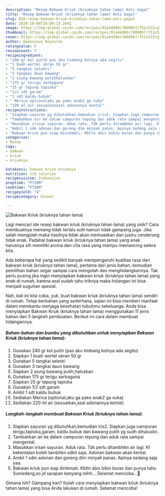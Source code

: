 ```yaml
---
description: "Resep Bakwan Kriuk (kriuknya tahan lama) Anti Gagal"
title: "Resep Bakwan Kriuk (kriuknya tahan lama) Anti Gagal"
slug: 828-resep-bakwan-kriuk-kriuknya-tahan-lama-anti-gagal
date: 2020-10-08T10:09:23.264Z
image: https://img-global.cpcdn.com/recipes/81a4dd86c7800067/751x532cq70/bakwan-kriuk-kriuknya-tahan-lama-foto-resep-utama.jpg
thumbnail: https://img-global.cpcdn.com/recipes/81a4dd86c7800067/751x532cq70/bakwan-kriuk-kriuknya-tahan-lama-foto-resep-utama.jpg
cover: https://img-global.cpcdn.com/recipes/81a4dd86c7800067/751x532cq70/bakwan-kriuk-kriuknya-tahan-lama-foto-resep-utama.jpg
author: Genevieve Reynolds
ratingvalue: 5
reviewcount: 7
recipeingredient:
- "240 gr kol putih pas aku timbang kolnya ada segitu"
- "1 buah wortel ukran 50 gr"
- "5 tangkai seledri"
- "3 tangkai daun bawang"
- "2 siung bawang putihhaluskan"
- "175 gr terigu serbaguna"
- "25 gr tepung tapioka"
- "1/2 sdt garam"
- "1 sdt kaldu bubuk"
- " Merica optionalaku ga pake anak2 ga suka"
- "220 ml air sesuaikanasal adonannya kental"
recipeinstructions:
- "Siapkan sayuran yg dibutuhkan,kemudian iris2. Siapkan juga campuran terigu,tapioka,garam, kaldu bubuk dan bawang putih yg sudh dihaluskn."
- "Tambahkan air ke dalam campuran tepung dan aduk rata sampai mengental."
- "Masukkan irisan sayuran. Aduk rata. Tdk perlu ditambhkn air lagi. Kl kekentalan boleh tambhkn sdkit saja. Adonan bakwan akan kental."
- "Ambil 1 sdm adonan dan goreng dlm minyak panas. Apinya sedang saja yaa."
- "Bakwan kriuk pun siap dinikmati. Kbtln abis bikin buras dan punya tahu Sumedang,so jd sarapan kenyang niihh....Selamat mencoba...🥰"
categories:
- Resep
tags:
- bakwan
- kriuk
- kriuknya

katakunci: bakwan kriuk kriuknya 
nutrition: 119 calories
recipecuisine: Indonesian
preptime: "PT29M"
cooktime: "PT38M"
recipeyield: "4"
recipecategory: Dinner

---
```



![Bakwan Kriuk (kriuknya tahan lama)](https://img-global.cpcdn.com/recipes/81a4dd86c7800067/751x532cq70/bakwan-kriuk-kriuknya-tahan-lama-foto-resep-utama.jpg)

Lagi mencari ide resep bakwan kriuk (kriuknya tahan lama) yang unik? Cara membuatnya memang tidak terlalu sulit namun tidak gampang juga. Jika salah mengolah maka hasilnya tidak akan memuaskan dan justru cenderung tidak enak. Padahal bakwan kriuk (kriuknya tahan lama) yang enak harusnya sih memiliki aroma dan cita rasa yang mampu memancing selera kita.



Ada beberapa hal yang sedikit banyak mempengaruhi kualitas rasa dari bakwan kriuk (kriuknya tahan lama), pertama dari jenis bahan, kemudian pemilihan bahan segar sampai cara mengolah dan menghidangkannya. Tak perlu pusing jika ingin menyiapkan bakwan kriuk (kriuknya tahan lama) yang enak di rumah, karena asal sudah tahu triknya maka hidangan ini bisa menjadi suguhan spesial.


Nah, kali ini kita coba, yuk, buat bakwan kriuk (kriuknya tahan lama) sendiri di rumah. Tetap berbahan yang sederhana, sajian ini bisa memberi manfaat dalam membantu menjaga kesehatan tubuhmu sekeluarga. Anda bisa menyiapkan Bakwan Kriuk (kriuknya tahan lama) menggunakan 11 jenis bahan dan 5 langkah pembuatan. Berikut ini cara dalam membuat hidangannya.

<!--inarticleads1-->

##### Bahan-bahan dan bumbu yang dibutuhkan untuk menyiapkan Bakwan Kriuk (kriuknya tahan lama):

1. Gunakan 240 gr kol putih (pas aku timbang kolnya ada segitu)
1. Siapkan 1 buah wortel ukran 50 gr
1. Gunakan 5 tangkai seledri
1. Gunakan 3 tangkai daun bawang
1. Siapkan 2 siung bawang putih,haluskan
1. Gunakan 175 gr terigu serbaguna
1. Siapkan 25 gr tepung tapioka
1. Gunakan 1/2 sdt garam
1. Ambil 1 sdt kaldu bubuk
1. Sediakan  Merica (optional,aku ga pake anak2 ga suka)
1. Sediakan 220 ml air (sesuaikan,asal adonannya kental)




<!--inarticleads2-->

##### Langkah-langkah membuat Bakwan Kriuk (kriuknya tahan lama):

1. Siapkan sayuran yg dibutuhkan,kemudian iris2. Siapkan juga campuran terigu,tapioka,garam, kaldu bubuk dan bawang putih yg sudh dihaluskn.
1. Tambahkan air ke dalam campuran tepung dan aduk rata sampai mengental.
1. Masukkan irisan sayuran. Aduk rata. Tdk perlu ditambhkn air lagi. Kl kekentalan boleh tambhkn sdkit saja. Adonan bakwan akan kental.
1. Ambil 1 sdm adonan dan goreng dlm minyak panas. Apinya sedang saja yaa.
1. Bakwan kriuk pun siap dinikmati. Kbtln abis bikin buras dan punya tahu Sumedang,so jd sarapan kenyang niihh....Selamat mencoba...🥰




Gimana nih? Gampang kan? Itulah cara menyiapkan bakwan kriuk (kriuknya tahan lama) yang bisa Anda lakukan di rumah. Selamat mencoba!
